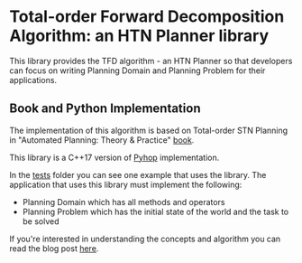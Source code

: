 # Total-order Forward Decomposition Algorithm: an HTN Planner library

This library provides the TFD algorithm - an HTN Planner so that developers can focus on writing Planning Domain and Planning Problem for their applications.

## Book and Python Implementation

The implementation of this algorithm is based on Total-order STN Planning in "Automated Planning: Theory & Practice" [book](https://www.amazon.sg/Automated-Planning-Practice-Malik-Ghallab/dp/1558608567).

This library is a C++17 version of [Pyhop](https://bitbucket.org/dananau/pyhop/src/master/) implementation.

In the [tests](tests) folder you can see one example that uses the library. The application that uses this library must implement the following:

- Planning Domain which has all methods and operators
- Planning Problem which has the initial state of the world and the task to be solved

If you're interested in understanding the concepts and algorithm you can read the blog post [here](https://towardsdatascience.com/total-order-forward-decomposition-an-htn-planner-cebae7555fff).
